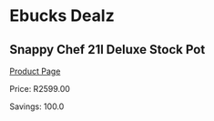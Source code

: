 
# Ebucks Dealz
## Snappy Chef 21l Deluxe Stock Pot
[Product Page](https://www.ebucks.com/web/shop/productSelected.do?prodId=998803860&catId=704983235)

Price: R2599.00

Savings: 100.0


	